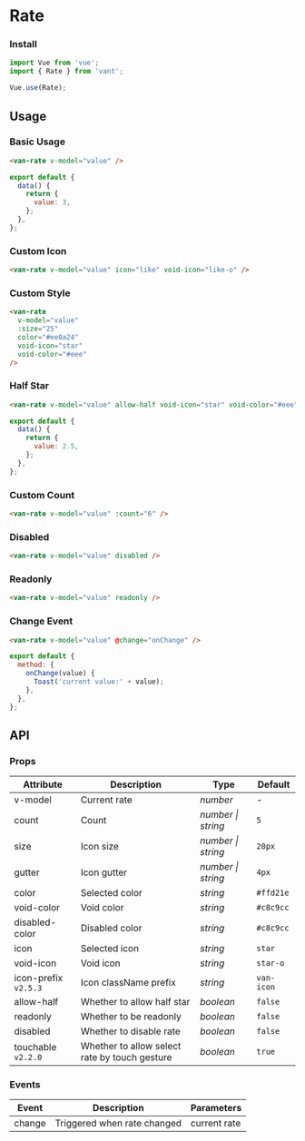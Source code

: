 # Rate

### Install

```js
import Vue from 'vue';
import { Rate } from 'vant';

Vue.use(Rate);
```

## Usage

### Basic Usage

```html
<van-rate v-model="value" />
```

```js
export default {
  data() {
    return {
      value: 3,
    };
  },
};
```

### Custom Icon

```html
<van-rate v-model="value" icon="like" void-icon="like-o" />
```

### Custom Style

```html
<van-rate
  v-model="value"
  :size="25"
  color="#ee0a24"
  void-icon="star"
  void-color="#eee"
/>
```

### Half Star

```html
<van-rate v-model="value" allow-half void-icon="star" void-color="#eee" />
```

```js
export default {
  data() {
    return {
      value: 2.5,
    };
  },
};
```

### Custom Count

```html
<van-rate v-model="value" :count="6" />
```

### Disabled

```html
<van-rate v-model="value" disabled />
```

### Readonly

```html
<van-rate v-model="value" readonly />
```

### Change Event

```html
<van-rate v-model="value" @change="onChange" />
```

```javascript
export default {
  method: {
    onChange(value) {
      Toast('current value:' + value);
    },
  },
};
```

## API

### Props

| Attribute | Description | Type | Default |
| --- | --- | --- | --- |
| v-model | Current rate | _number_ | - |
| count | Count | _number \| string_ | `5` |
| size | Icon size | _number \| string_ | `20px` |
| gutter | Icon gutter | _number \| string_ | `4px` |
| color | Selected color | _string_ | `#ffd21e` |
| void-color | Void color | _string_ | `#c8c9cc` |
| disabled-color | Disabled color | _string_ | `#c8c9cc` |
| icon | Selected icon | _string_ | `star` |
| void-icon | Void icon | _string_ | `star-o` |
| icon-prefix `v2.5.3` | Icon className prefix | _string_ | `van-icon` |
| allow-half | Whether to allow half star | _boolean_ | `false` |
| readonly | Whether to be readonly | _boolean_ | `false` |
| disabled | Whether to disable rate | _boolean_ | `false` |
| touchable `v2.2.0` | Whether to allow select rate by touch gesture | _boolean_ | `true` |

### Events

| Event  | Description                 | Parameters   |
| ------ | --------------------------- | ------------ |
| change | Triggered when rate changed | current rate |
